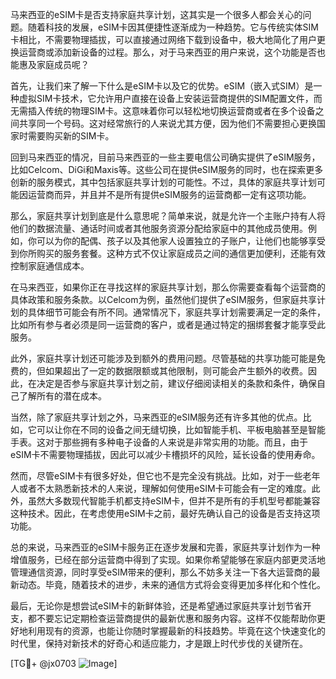 马来西亚的eSIM卡是否支持家庭共享计划，这其实是一个很多人都会关心的问题。随着科技的发展，eSIM卡因其便捷性逐渐成为一种趋势。它与传统实体SIM卡相比，不需要物理插拔，可以直接通过网络下载到设备中，极大地简化了用户更换运营商或添加新设备的过程。那么，对于马来西亚的用户来说，这个功能是否也能惠及家庭成员呢？

首先，让我们来了解一下什么是eSIM卡以及它的优势。eSIM（嵌入式SIM）是一种虚拟SIM卡技术，它允许用户直接在设备上安装运营商提供的SIM配置文件，而无需插入传统的物理SIM卡。这意味着你可以轻松地切换运营商或者在多个设备之间共享同一个号码。这对经常旅行的人来说尤其方便，因为他们不需要担心更换国家时需要购买新的SIM卡。

回到马来西亚的情况，目前马来西亚的一些主要电信公司确实提供了eSIM服务，比如Celcom、DiGi和Maxis等。这些公司在提供eSIM服务的同时，也在探索更多创新的服务模式，其中包括家庭共享计划的可能性。不过，具体的家庭共享计划可能因运营商而异，并且并不是所有提供eSIM服务的运营商都一定有这项功能。

那么，家庭共享计划到底是什么意思呢？简单来说，就是允许一个主账户持有人将他们的数据流量、通话时间或者其他服务资源分配给家庭中的其他成员使用。例如，你可以为你的配偶、孩子以及其他家人设置独立的子账户，让他们也能够享受到你所购买的服务套餐。这种方式不仅让家庭成员之间的通信更加便利，还能有效控制家庭通信成本。

在马来西亚，如果你正在寻找这样的家庭共享计划，那么你需要查看每个运营商的具体政策和服务条款。以Celcom为例，虽然他们提供了eSIM服务，但家庭共享计划的具体细节可能会有所不同。通常情况下，家庭共享计划需要满足一定的条件，比如所有参与者必须是同一运营商的客户，或者是通过特定的捆绑套餐才能享受此服务。

此外，家庭共享计划还可能涉及到额外的费用问题。尽管基础的共享功能可能是免费的，但如果超出了一定的数据限额或其他限制，则可能会产生额外的收费。因此，在决定是否参与家庭共享计划之前，建议仔细阅读相关的条款和条件，确保自己了解所有的潜在成本。

当然，除了家庭共享计划之外，马来西亚的eSIM服务还有许多其他的优点。比如，它可以让你在不同的设备之间无缝切换，比如智能手机、平板电脑甚至是智能手表。这对于那些拥有多种电子设备的人来说是非常实用的功能。而且，由于eSIM卡不需要物理插拔，因此可以减少卡槽损坏的风险，延长设备的使用寿命。

然而，尽管eSIM卡有很多好处，但它也不是完全没有挑战。比如，对于一些老年人或者不太熟悉新技术的人来说，理解如何使用eSIM卡可能会有一定的难度。此外，虽然大多数现代智能手机都支持eSIM卡，但并不是所有的手机型号都能兼容这种技术。因此，在考虑使用eSIM卡之前，最好先确认自己的设备是否支持这项功能。

总的来说，马来西亚的eSIM卡服务正在逐步发展和完善，家庭共享计划作为一种增值服务，已经在部分运营商中得到了实现。如果你希望能够在家庭内部更灵活地管理通信资源，同时享受eSIM带来的便利，那么不妨多关注一下各大运营商的最新动态。毕竟，随着技术的进步，未来的通信方式将会变得更加多样化和个性化。

最后，无论你是想尝试eSIM卡的新鲜体验，还是希望通过家庭共享计划节省开支，都不要忘记定期检查运营商提供的最新优惠和服务内容。这样不仅能帮助你更好地利用现有的资源，也能让你随时掌握最新的科技趋势。毕竟在这个快速变化的时代里，保持对新技术的好奇心和适应能力，才是跟上时代步伐的关键所在。

[TG💪+ @jx0703 ![Image](https://github.com/user-attachments/assets/dbca1d08-cadb-493c-b0ec-ad6f7a83f270)]